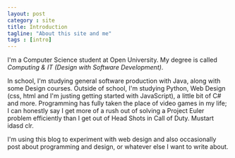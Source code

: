 ```yaml
---
layout: post
category : site
title: Introduction
tagline: "About this site and me"
tags : [intro]
---
```


I'm a Computer Science student at Open University. My degree is called *Computing & IT (Design with Software Development)*. 

In school, I'm studying general software production with Java, along with some Design courses. Outside of school, I'm studying Python, Web Design (css, html and I'm justing getting started with JavaScript), a little bit of C# and more. Programming has fully taken the place of video games in my life; I can honestly say I get more of a rush out of solving a Project Euler problem efficiently than I get out of Head Shots in Call of Duty. Mustart idasd clr.

I'm using this blog to experiment with web design and also occasionally post about programming and design, or whatever else I want to write about.
